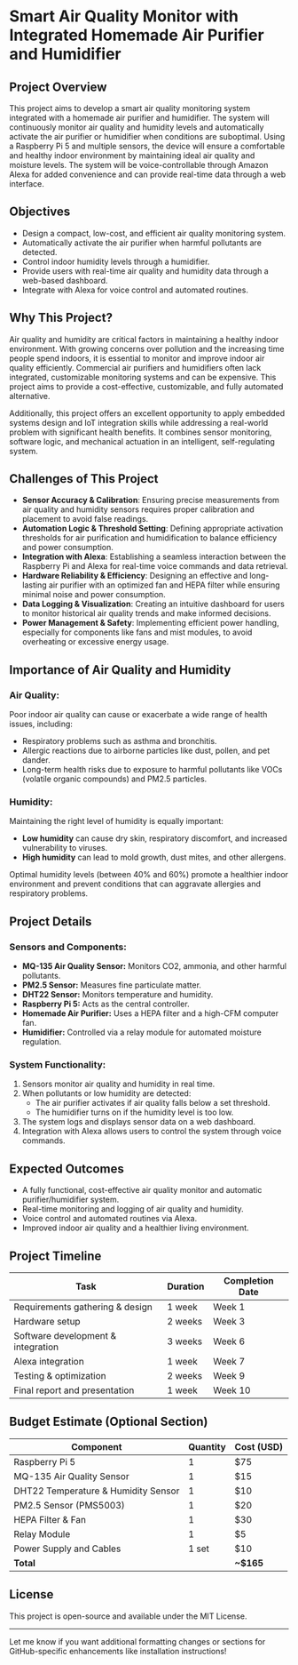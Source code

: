 # Smart Air Quality Monitor with Integrated Homemade Air Purifier and Humidifier

## **Project Overview**
This project aims to develop a smart air quality monitoring system integrated with a homemade air purifier and humidifier. The system will continuously monitor air quality and humidity levels and automatically activate the air purifier or humidifier when conditions are suboptimal. Using a Raspberry Pi 5 and multiple sensors, the device will ensure a comfortable and healthy indoor environment by maintaining ideal air quality and moisture levels. The system will be voice-controllable through Amazon Alexa for added convenience and can provide real-time data through a web interface.

## **Objectives**
- Design a compact, low-cost, and efficient air quality monitoring system.
- Automatically activate the air purifier when harmful pollutants are detected.
- Control indoor humidity levels through a humidifier.
- Provide users with real-time air quality and humidity data through a web-based dashboard.
- Integrate with Alexa for voice control and automated routines.

## **Why This Project?**
Air quality and humidity are critical factors in maintaining a healthy indoor environment. With growing concerns over pollution and the increasing time people spend indoors, it is essential to monitor and improve indoor air quality efficiently. Commercial air purifiers and humidifiers often lack integrated, customizable monitoring systems and can be expensive. This project aims to provide a cost-effective, customizable, and fully automated alternative.

Additionally, this project offers an excellent opportunity to apply embedded systems design and IoT integration skills while addressing a real-world problem with significant health benefits. It combines sensor monitoring, software logic, and mechanical actuation in an intelligent, self-regulating system.

## **Challenges of This Project**
- **Sensor Accuracy & Calibration**: Ensuring precise measurements from air quality and humidity sensors requires proper calibration and placement to avoid false readings.
- **Automation Logic & Threshold Setting**: Defining appropriate activation thresholds for air purification and humidification to balance efficiency and power consumption.
- **Integration with Alexa**: Establishing a seamless interaction between the Raspberry Pi and Alexa for real-time voice commands and data retrieval.
- **Hardware Reliability & Efficiency**: Designing an effective and long-lasting air purifier with an optimized fan and HEPA filter while ensuring minimal noise and power consumption.
- **Data Logging & Visualization**: Creating an intuitive dashboard for users to monitor historical air quality trends and make informed decisions.
- **Power Management & Safety**: Implementing efficient power handling, especially for components like fans and mist modules, to avoid overheating or excessive energy usage.

## **Importance of Air Quality and Humidity**
### **Air Quality:**
Poor indoor air quality can cause or exacerbate a wide range of health issues, including:
- Respiratory problems such as asthma and bronchitis.
- Allergic reactions due to airborne particles like dust, pollen, and pet dander.
- Long-term health risks due to exposure to harmful pollutants like VOCs (volatile organic compounds) and PM2.5 particles.

### **Humidity:**
Maintaining the right level of humidity is equally important:
- **Low humidity** can cause dry skin, respiratory discomfort, and increased vulnerability to viruses.
- **High humidity** can lead to mold growth, dust mites, and other allergens.

Optimal humidity levels (between 40% and 60%) promote a healthier indoor environment and prevent conditions that can aggravate allergies and respiratory problems.

## **Project Details**
### **Sensors and Components:**
- **MQ-135 Air Quality Sensor:** Monitors CO2, ammonia, and other harmful pollutants.
- **PM2.5 Sensor:** Measures fine particulate matter.
- **DHT22 Sensor:** Monitors temperature and humidity.
- **Raspberry Pi 5:** Acts as the central controller.
- **Homemade Air Purifier:** Uses a HEPA filter and a high-CFM computer fan.
- **Humidifier:** Controlled via a relay module for automated moisture regulation.

### **System Functionality:**
1. Sensors monitor air quality and humidity in real time.
2. When pollutants or low humidity are detected:
   - The air purifier activates if air quality falls below a set threshold.
   - The humidifier turns on if the humidity level is too low.
3. The system logs and displays sensor data on a web dashboard.
4. Integration with Alexa allows users to control the system through voice commands.

## **Expected Outcomes**
- A fully functional, cost-effective air quality monitor and automatic purifier/humidifier system.
- Real-time monitoring and logging of air quality and humidity.
- Voice control and automated routines via Alexa.
- Improved indoor air quality and a healthier living environment.

## **Project Timeline**
| Task                               | Duration     | Completion Date |
|------------------------------------|---------------|------------------|
| Requirements gathering & design   | 1 week        | Week 1           |
| Hardware setup                    | 2 weeks       | Week 3           |
| Software development & integration| 3 weeks       | Week 6           |
| Alexa integration                  | 1 week        | Week 7           |
| Testing & optimization             | 2 weeks       | Week 9           |
| Final report and presentation      | 1 week        | Week 10          |

## **Budget Estimate (Optional Section)**
| Component                         | Quantity | Cost (USD)       |
|------------------------------------|----------|------------------|
| Raspberry Pi 5                     | 1        | $75              |
| MQ-135 Air Quality Sensor          | 1        | $15              |
| DHT22 Temperature & Humidity Sensor| 1        | $10              |
| PM2.5 Sensor (PMS5003)             | 1        | $20              |
| HEPA Filter & Fan                  | 1        | $30              |
| Relay Module                       | 1        | $5               |
| Power Supply and Cables            | 1 set    | $10              |
| **Total**                          |          | **~$165**        |

## **License**
This project is open-source and available under the MIT License.

---

Let me know if you want additional formatting changes or sections for GitHub-specific enhancements like installation instructions!

